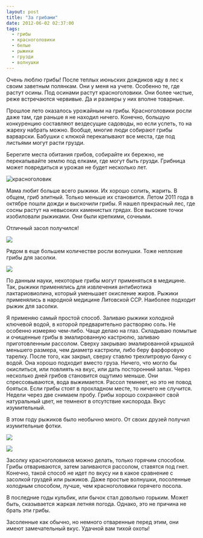 ```yaml
---
layout: post
title: "За грибами"
date: 2012-06-02 02:37:00
tags:
  - грибы
  - красноголовики
  - белые
  - рыжики
  - грузди
  - волнушки
---
```

Очень люблю грибы! После теплых июньских дождиков иду в лес к своим
заветным полянкам. Они у меня на учете. Особенно те, где растут осины.
Под осинами растут красноголовики. Они более чистые, реже встречаются
червивые. Да и размеры у них вполне товарные.

Прошлое лето оказалось урожайным на грибы. Красноголовики росли даже
там, где раньше я не находил ничего. Конечно, большую конкуренцию
составляют вездесущие садоводы, но если успеть, то на жареху набрать
можно. Вообще, многие люди собирают грибы варварски. Бабушки с клюкой
перекапывают все места, где под листьями могут расти грузди.

Берегите места обитания грибов, собирайте их бережно, не перекапывайте
землю под елками, где могут быть грузди. Грибница может повредиться и
урожая не будет несколько лет.

![красноголовик](http://fishingguru.ru/uploads/images/00/00/01/2012/06/01/9adf80.jpg)

Мама любит больше всего рыжики. Их хорошо солить, жарить. В общем, гриб
элитный. Только меньше их становится. Летом 2011 года в октябре пошли
дожди и выскочили грибы. Я нашел прекрасный лес, где сосны растут на
невысоких каменистых грядах. Все высокие точки изобиловали рыжиками. Они
были крепкими, сочными.

Отличный засол получился!

![](http://fishingguru.ru/uploads/images/00/00/01/2012/06/01/1150c6.jpg)

Рядом в еще большем количестве росли волнушки. Тоже неплохие грибы для
засолки.

![](http://fishingguru.ru/uploads/images/00/00/01/2012/06/01/bbb223.jpg)

По данным науки, некоторые грибы могут применяться в медицине. Так,
рыжики применялись для извлечения антибиотика лактариовиолина, который
уменьшает окисление жиров. Рыжики применялись в народной медицине
Литовской ССР. Наиболее подходит рыжик для засолки.

Я применяю самый простой способ. Заливаю рыжики холодной ключевой водой,
в которой предварительно растворяю соль. Не особенно измеряю чем-либо.
Чаще делаю на глаз. Складываю помытые и очищенные грибы в эмалированную
кастрюлю, заливаю приготовленным рассолом. Сверху закрываю эмалированной
крышкой меньшего размера, чем диаметр кастрюли, либо беру фарфоровую
тарелку. После того, как закрыл, сверху ставлю трехлитровую банку с
водой. Она хорошо подходит вместо груза. Ничего, что могло бы
окислиться, или повлиять на вкус, или дать посторонний запах. Через
несколько дней грибов становится ощутимо меньше. Они спрессовываются,
вода выжимается. Рассол темнеет, но это не повод бояться. Если грибы
стоят в прохладном месте, то ничего не случится. Недели через две
снимаем пробу. Грибы хорошо сохраняют свой натуральный цвет, не темнеют
в отсутствие кислорода. Вкус изумительный.

В этом году рыжиков было необычно много. От своих друзей получил
изумительные фотки.

![](http://fishingguru.ru/uploads/images/00/00/01/2012/10/27/be15b8.jpg)

![](http://fishingguru.ru/uploads/images/00/00/01/2012/10/27/99f50a.jpg)

Засолку красноголовиков можно делать, только горячим способом. Грибы
отвариваются, затем заливаются рассолом, ставятся под гнет. Конечно,
такой способ не идет по вкусу ни в какое сравнение с засолкой груздей
или рыжиков. Даже простые волнушки, посоленные холодным способом, лучше,
чем красноголовики горячего посола.

В последние годы кульбик, или бычок стал довольно горьким. Может быть,
сказывается жаркая летняя погода. Однако, это не причина не брать эти
грибы.

Засоленные как обычно, но немного отваренные перед этим, они имеют
замечательный вкус. Удачной вам тихой охоты!

